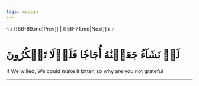 ```yaml
---
tags: meccan
---
```


👈 [[56-69.md|Prev]] | [[56-71.md|Next]] 👉

# لَوۡ نَشَآءُ جَعَلۡنَٰهُ أُجَاجٗا فَلَوۡلَا تَشۡكُرُونَ

If We willed, We could make it bitter, so why are you not grateful

---

